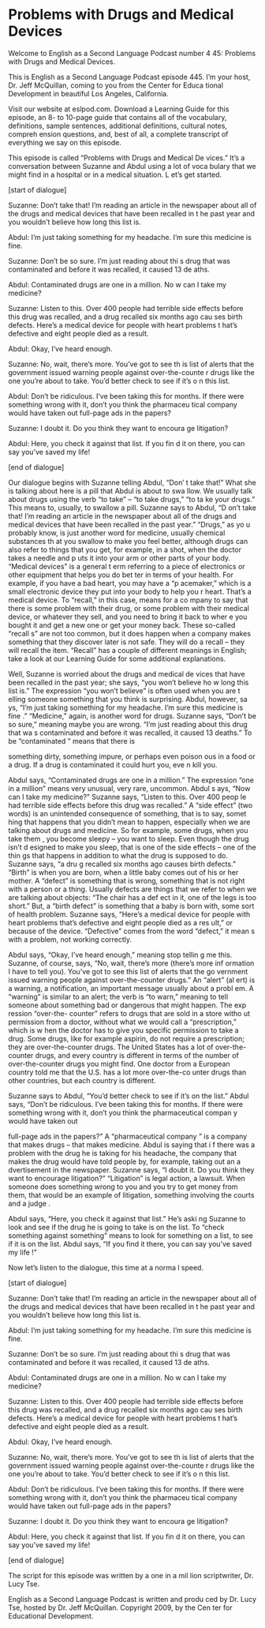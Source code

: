# Problems with Drugs and Medical Devices

Welcome to English as a Second Language Podcast number 4 45: Problems with Drugs and Medical Devices.

This is English as a Second Language Podcast episode 445.  I’m your host, Dr. Jeff McQuillan, coming to you from the Center for Educa tional Development in beautiful Los Angeles, California.

Visit our website at eslpod.com.  Download a Learning Guide for this episode, an 8- to 10-page guide that contains all of the vocabulary,  definitions, sample sentences, additional definitions, cultural notes, compreh ension questions, and, best of all, a complete transcript of everything we say on  this episode.

This episode is called “Problems with Drugs and Medical De vices.”  It’s a conversation between Suzanne and Abdul using a lot of voca bulary that we might find in a hospital or in a medical situation.  L et’s get started.

[start of dialogue]

Suzanne:  Don’t take that!  I’m reading an article in the newspaper about all of the drugs and medical devices that have been recalled in t he past year and you wouldn’t believe how long this list is.

Abdul:  I’m just taking something for my headache.  I’m sure this medicine is fine.

Suzanne:  Don’t be so sure.  I’m just reading about thi s drug that was contaminated and before it was recalled, it caused 13 de aths.

Abdul:  Contaminated drugs are one in a million.  No w can I take my medicine?

Suzanne:  Listen to this.  Over 400 people had terrible  side effects before this drug was recalled, and a drug recalled six months ago cau ses birth defects. Here’s a medical device for people with heart problems t hat’s defective and eight people died as a result.

Abdul:  Okay, I’ve heard enough.

Suzanne:  No, wait, there’s more.  You’ve got to see th is list of alerts that the government issued warning people against over-the-counte r drugs like the one you’re about to take.  You’d better check to see if it’s o n this list.

 Abdul:  Don’t be ridiculous.  I’ve been taking this for months.  If there were something wrong with it, don’t you think the pharmaceu tical company would have taken out full-page ads in the papers?

Suzanne:  I doubt it.  Do you think they want to encoura ge litigation?

Abdul:  Here, you check it against that list.  If you fin d it on there, you can say you’ve saved my life!

[end of dialogue]

Our dialogue begins with Suzanne telling Abdul, “Don’ t take that!”  What she is talking about here is a pill that Abdul is about to swa llow.  We usually talk about drugs using the verb “to take” – “to take drugs,” “to ta ke your drugs.”  This means to, usually, to swallow a pill.  Suzanne says to Abdul, “D on’t take that!  I’m reading an article in the newspaper about all of the drugs and medical devices that have been recalled in the past year.”  “Drugs,” as yo u probably know, is just another word for medicine, usually chemical substances th at you swallow to make you feel better, although drugs can also refer to things that you get, for example, in a shot, when the doctor takes a needle and p uts it into your arm or other parts of your body.  “Medical devices” is a general t erm referring to a piece of electronics or other equipment that helps you do bet ter in terms of your health. For example, if you have a bad heart, you may have a “p acemaker,” which is a small electronic device they put into your body to help you r heart.  That’s a medical device.  To “recall,” in this case, means for a co mpany to say that there is some problem with their drug, or some problem with their medical device, or whatever they sell, and you need to bring it back to wher e you bought it and get a new one or get your money back.  These so-called “recall s” are not too common, but it does happen when a company makes something that they discover later is not safe.  They will do a recall – they will recall the  item.  “Recall” has a couple of different meanings in English; take a look at our Learning Guide for some additional explanations.

Well, Suzanne is worried about the drugs and medical de vices that have been recalled in the past year; she says, “you won’t believe ho w long this list is.”  The expression “you won’t believe” is often used when you are t elling someone something that you think is surprising.  Abdul, however, sa ys, “I’m just taking something for my headache.  I’m sure this medicine is fine .”  “Medicine,” again, is another word for drugs.  Suzanne says, “Don’t be so sure,”  meaning maybe you are wrong.  “I’m just reading about this drug that wa s contaminated and before it was recalled, it caused 13 deaths.”  To be “contaminated ” means that there is

 something dirty, something impure, or perhaps even poison ous in a food or a drug.  If a drug is contaminated it could hurt you, eve n kill you.

Abdul says, “Contaminated drugs are one in a million.”  The expression “one in a million” means very unusual, very rare, uncommon.  Abdul s ays, “Now can I take my medicine?”  Suzanne says, “Listen to this.  Over 400 peop le had terrible side effects before this drug was recalled.”  A “side effect” (two words) is an unintended consequence of something, that is to say, somet hing that happens that you didn’t mean to happen, especially when we are talking about drugs and medicine.  So for example, some drugs, when you take them , you become sleepy – you want to sleep.  Even though the drug isn’t d esigned to make you sleep, that is one of the side effects – one of the thin gs that happens in addition to what the drug is supposed to do.  Suzanne says, “a dru g recalled six months ago causes birth defects.”  “Birth” is when you are born,  when a little baby comes out of his or her mother.  A “defect” is something that  is wrong, something that is not right with a person or a thing.  Usually defects are  things that we refer to when we are talking about objects: “The chair has a def ect in it, one of the legs is too short.”  But, a “birth defect” is something that a baby is born with, some sort of health problem.  Suzanne says, “Here’s a medical device for people with heart problems that’s defective and eight people died as a res ult,” or because of the device.  “Defective” comes from the word “defect,” it mean s with a problem, not working correctly.

Abdul says, “Okay, I’ve heard enough,” meaning stop tellin g me this.  Suzanne, of course, says, “No, wait, there’s more (there’s more inf ormation I have to tell you).  You’ve got to see this list of alerts that the go vernment issued warning people against over-the-counter drugs.”  An “alert” (al ert) is a warning, a notification, an important message usually about a probl em.  A “warning” is similar to an alert; the verb is “to warn,” meaning to  tell someone about something bad or dangerous that might happen.  The exp ression “over-the- counter” refers to drugs that are sold in a store witho ut permission from a doctor, without what we would call a “prescription,” which is w hen the doctor has to give you specific permission to take a drug.  Some drugs, like for example aspirin, do not require a prescription; they are over-the-counter drugs.  The United States has a lot of over-the-counter drugs, and every country is different in terms of the number of over-the-counter drugs you might find.  One doctor from a European country told me that the U.S. has a lot more over-the-co unter drugs than other countries, but each country is different.

Suzanne says to Abdul, “You’d better check to see if it’s on  the list.”  Abdul says, “Don’t be ridiculous.  I’ve been taking this for months.  If there were something wrong with it, don’t you think the pharmaceutical compan y would have taken out

 full-page ads in the papers?”  A “pharmaceutical company ” is a company that makes drugs – that makes medicine.  Abdul is saying that i f there was a problem with the drug he is taking for his headache, the company  that makes the drug would have told people by, for example, taking out an a dvertisement in the newspaper.  Suzanne says, “I doubt it.  Do you think they want to encourage litigation?”  “Litigation” is legal action, a lawsuit.   When someone does something wrong to you and you try to get money from them, that  would be an example of litigation, something involving the courts and a judge .

Abdul says, “Here, you check it against that list.”  He’s aski ng Suzanne to look and see if the drug he is going to take is on the list.   To “check something against something” means to look for something on a list, to see  if it is on the list.  Abdul says, “If you find it there, you can say you’ve saved my life !”

Now let’s listen to the dialogue, this time at a norma l speed.

[start of dialogue]

Suzanne:  Don’t take that!  I’m reading an article in the newspaper about all of the drugs and medical devices that have been recalled in t he past year and you wouldn’t believe how long this list is.

Abdul:  I’m just taking something for my headache.  I’m sure this medicine is fine.

Suzanne:  Don’t be so sure.  I’m just reading about thi s drug that was contaminated and before it was recalled, it caused 13 de aths.

Abdul:  Contaminated drugs are one in a million.  No w can I take my medicine?

Suzanne:  Listen to this.  Over 400 people had terrible  side effects before this drug was recalled, and a drug recalled six months ago cau ses birth defects. Here’s a medical device for people with heart problems t hat’s defective and eight people died as a result.

Abdul:  Okay, I’ve heard enough.

Suzanne:  No, wait, there’s more.  You’ve got to see th is list of alerts that the government issued warning people against over-the-counte r drugs like the one you’re about to take.  You’d better check to see if it’s o n this list.

 Abdul:  Don’t be ridiculous.  I’ve been taking this for months.  If there were something wrong with it, don’t you think the pharmaceu tical company would have taken out full-page ads in the papers?

Suzanne:  I doubt it.  Do you think they want to encoura ge litigation?

Abdul:  Here, you check it against that list.  If you fin d it on there, you can say you’ve saved my life!

[end of dialogue]

The script for this episode was written by a one in a mil lion scriptwriter, Dr. Lucy Tse.



English as a Second Language Podcast is written and produ ced by Dr. Lucy Tse, hosted by Dr. Jeff McQuillan.  Copyright 2009, by the Cen ter for Educational Development.

